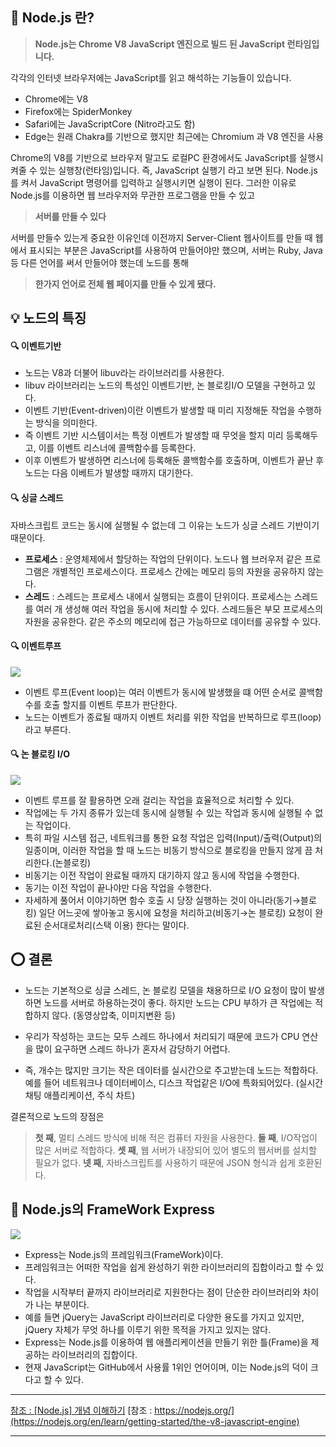 ## 📁 Node.js 란?

> **Node.js는 Chrome V8 JavaScript 엔진으로 빌드 된 JavaScript 런타임입니다.**

각각의 인터넷 브라우저에는 JavaScript를 읽고 해석하는 기능들이 있습니다.
- Chrome에는 V8
- Firefox에는 SpiderMonkey
- Safari에는 JavaScriptCore (Nitro라고도 함)
- Edge는 원래 Chakra를 기반으로 했지만 최근에는 Chromium 과 V8 엔진을 사용

Chrome의 V8를 기반으로 브라우저 말고도 로컬PC 환경에서도 JavaScript를 실행시켜줄 수 있는 실행창(런타임)입니다.
즉, JavaScript 실행기 라고 보면 된다. 
Node.js를 켜서 JavaScript 명령어를 입력하고 실행시키면 실행이 된다. 
그러한 이유로 Node.js를 이용하면 웹 브라우저와 무관한 프로그램을 만들 수 있고

> **서버를 만들 수 있다**

서버를 만들수 있는게 중요한 이유인데
이전까지 Server-Client 웹사이트를 만들 때 웹에서 표시되는 부분은 JavaScript를 사용하여 만들어야만 했으며, 서버는 Ruby, Java등 다른 언어를 써서 만들어야 했는데 노드를 통해

> **한가지 언어로 전체 웹 페이지를 만들 수 있게 됐다.**

## 💡 노드의 특징

#### 🔍 이벤트기반
- 노드는 V8과 더불어 libuv라는 라이브러리를 사용한다.
- libuv 라이브러리는 노드의 특성인 이벤트기반, 논 블로킹I/O 모델을 구현하고 있다.
- 이벤트 기반(Event-driven)이란 이벤트가 발생할 때 미리 지정해둔 작업을 수행하는 방식을 의미한다.
- 즉 이벤트 기반 시스템이서는 특정 이벤트가 발생할 때 무엇을 할지 미리 등록해두고, 이를 이벤트 리스너에 콜백함수를 등록한다.
- 이후 이벤트가 발생하면 리스너에 등록해둔 콜백함수를 호출하며, 이벤트가 끝난 후 노드는 다음 이베트가 발생할 때까지 대기한다.

#### 🔍 싱글 스레드

자바스크립트 코드는 동시에 실행될 수 없는데 그 이유는 노드가 싱글 스레드 기반이기 때문이다.
- **프로세스** : 운영체제에서 할당하는 작업의 단위이다. 노드나 웹 브러우저 같은 프로그램은 개별적인 프로세스이다. 프로세스 간에는 메모리 등의 자원을 공유하지 않는다.
- **스레드** : 스레드는 프로세스 내에서 실행되는 흐름이 단위이다. 프로세스는 스레드를 여러 개 생성해 여러 작업을 동시에 처리할 수 있다. 스레드들은 부모 프로세스의 자원을 공유한다. 같은 주소의 메모리에 접근 가능하므로 데이터를 공유할 수 있다.

#### 🔍 이벤트루프
![](https://velog.velcdn.com/images/csj20222/post/341927a2-5c3a-4765-a4e0-168f283bb9b8/image.png)

- 이벤트 루프(Event loop)는 여러 이벤트가 동시에 발생했을 떄 어떤 순서로 콜백함수를 호출 할지를 이벤트 루프가 판단한다.
- 노드는 이벤트가 종료될 때까지 이벤트 처리를 위한 작업을 반복하므로 루프(loop)라고 부른다.

#### 🔍 논 블로킹 I/O
![](https://velog.velcdn.com/images/csj20222/post/32dace15-deb6-4b4a-83c4-f77f9e15b931/image.png)

- 이벤트 루프를 잘 활용하면 오래 걸리는 작업을 효율적으로 처리할 수 있다.
- 작업에는 두 가지 종류가 있는데 동시에 실행될 수 있는 작업과 동시에 실행될 수 없는 작업이다.
- 특히 파일 시스템 접근, 네트워크를 통한 요청 작업은 입력(Input)/출력(Output)의 일종이며,
이러한 작업을 할 때 노드는 비동기 방식으로 블로킹을 만들지 않게 끔 처리한다.(논블로킹)
- 비동기는 이전 작업이 완료될 때까지 대기하지 않고 동시에 작업을 수행한다.
- 동기는 이전 작업이 끝나야만 다음 작업을 수행한다.
- 자세하게 풀어서 이야기하면 함수 호출 시 당장 실행하는 것이 아니라(동기→블로킹)
일단 어느곳에 쌓아놓고 동시에 요청을 처리하고(비동기→논 블로킹)
요청이 완료된 순서대로처리(스택 이용) 한다는 말이다.

## ⭕ 결론
- 노드는 기본적으로 싱글 스레드, 논 블로킹 모델을 채용하므로 I/O 요청이 많이 발생하면 노드를 서버로 하용하는것이 좋다.
하지만 노드는 CPU 부하가 큰 작업에는 적합하지 않다.
(동영상압축, 이미지변환 등)

- 우리가 작성하는 코드는 모두 스레드 하나에서 처리되기 때문에 코드가 CPU 연산을 많이 요구하면 스레드 하나가 혼자서 감당하기 어렵다.

- 즉, 개수는 많지만 크기는 작은 데이터를 실시간으로 주고받는데 노드는 적합하다.
예를 들어 네트워크나 데이터베이스, 디스크 작업같은 I/O에 특화되어있다. 
(실시간 채팅 애플리케이션, 주식 차트)

결론적으로 노드의 장점은

> **첫 째**, 멀티 스레드 방식에 비해 적은 컴퓨터 자원을 사용한다.
> **둘 째**, I/O작업이 많은 서버로 적합하다.
> **셋 째**, 웹 서버가 내장되어 있어 별도의 웹서버를 설치할 필요가 없다.
> **넷 째**, 자바스크립트를 사용하기 때문에 JSON 형식과 쉽게 호환된다.

## 📁 Node.js의 FrameWork Express
![](https://velog.velcdn.com/images/csj20222/post/ed879c3c-4158-477e-a3ee-20a33a7c8a1a/image.webp)
- Express는 Node.js의 프레임워크(FrameWork)이다.
- 프레임워크는 어떠한 작업을 쉽게 완성하기 위한 라이브러리의 집합이라고 할 수 있다.
- 작업을 시작부터 끝까지 라이브러리로 지원한다는 점이 단순한 라이브러리와 차이가 나는 부분이다.
- 예를 들면 jQuery는 JavaScript 라이브러리로 다양한 용도를 가지고 있지만, jQuery 자체가 무엇 하나를 이루기 위한 목적을 가지고 있지는 않다.
- Express는 Node.js를 이용하여 웹 애플리케이션을 만들기 위한 틀(Frame)을 제공하는 라이브러리의 집합이다.
- 현재 JavaScript는 GitHub에서 사용률 1위인 언어이며, 이는 Node.js의 덕이 크다고 할 수 있다.

---
[참조 : [Node.js] 개념 이해하기](https://hanamon.kr/nodejs-%EA%B0%9C%EB%85%90-%EC%9D%B4%ED%95%B4%ED%95%98%EA%B8%B0/)
[참조 : https://nodejs.org/](https://nodejs.org/en/learn/getting-started/the-v8-javascript-engine)

---

